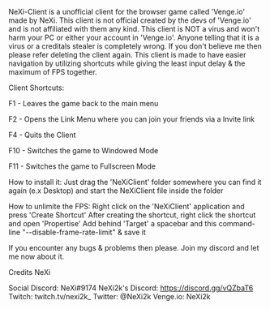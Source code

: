 NeXi-Client is a unofficial client for the browser game called 'Venge.io' made by NeXi.
This client is not official created by the devs of 'Venge.io' and is not affiliated with them any kind.
This client is NOT a virus and won't harm your PC or either your account in 'Venge.io'. 
Anyone telling that it is a virus or a creditals stealer is completely wrong. If you don't believe me then please refer deleting the client again.
This client is made to have easier navigation by utilizing shortcuts while giving the least input delay & the maximum of FPS together.

Client Shortcuts:

F1 - Leaves the game back to the main menu

F2 - Opens the Link Menu where you can join your friends via a Invite link

F4 - Quits the Client

F10 - Switches the game to Windowed Mode

F11 - Switches the game to Fullscreen Mode


How to install it:
Just drag the 'NeXiClient' folder somewhere you can find it again (e.x Desktop) and start the NeXiClient file inside the folder


How to unlimite the FPS:
Right click on the 'NeXiClient' application and press 'Create Shortcut'
After creating the shortcut, right click the shortcut and open 'Propertise'
Add behind 'Target' a spacebar and this command-line "--disable-frame-rate-limit" & save it


If you encounter any bugs & problems then please. Join my discord and let me now about it.


Credits
NeXi

Social
Discord: NeXi#9174
NeXi2k's Discord: https://discord.gg/vQZbaT6
Twitch: twitch.tv/nexi2k_
Twitter: @NeXi2k
Venge.io: NeXi2k
